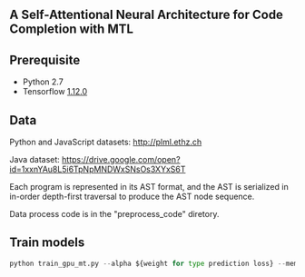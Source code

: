 
## A Self-Attentional Neural Architecture for Code Completion with MTL

## Prerequisite

- Python 2.7
- Tensorflow [1.12.0](https://github.com/tensorflow/tensorflow/releases/tag/v1.12.0)

## Data
Python and JavaScript datasets: http://plml.ethz.ch

Java dataset: https://drive.google.com/open?id=1xxnYAu8L5i6TpNpMNDWxSNsOs3XYxS6T

Each program is represented in its AST format, and the AST is serialized in in-order depth-first traversal to produce the AST node sequence.

Data process code is in the "preprocess_code" diretory.

## Train models
```python
python train_gpu_mt.py --alpha ${weight for type prediction loss} --mem_len ${memory length} --model_dir ${path_to_save} 
```
